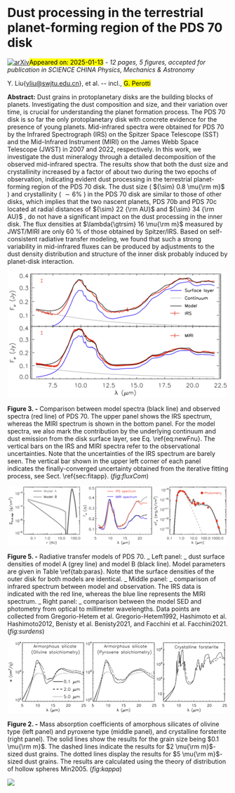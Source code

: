 <div class="macros" style="visibility:hidden;">
$\newcommand{\ensuremath}{}$
$\newcommand{\xspace}{}$
$\newcommand{\object}[1]{\texttt{#1}}$
$\newcommand{\farcs}{{.}''}$
$\newcommand{\farcm}{{.}'}$
$\newcommand{\arcsec}{''}$
$\newcommand{\arcmin}{'}$
$\newcommand{\ion}[2]{#1#2}$
$\newcommand{\textsc}[1]{\textrm{#1}}$
$\newcommand{\hl}[1]{\textrm{#1}}$
$\newcommand{\footnote}[1]{}$
$\newcommand{\aap}{A\&A, }$
$\newcommand{\apj}{ApJ, }$
$\newcommand{\aj}{AJ, }$
$\newcommand{\apjl}{ApJ, }$
$\newcommand{\apjs}{ApJS, }$
$\newcommand{\mnras}{MNRAS, }$
$\newcommand{\icarus}{Icarus, }$
$\newcommand{\araa}{ARA\&A, }$
$\newcommand{\nat}{Nature, }$
$\newcommand{\nar}{New Astronomy Reviews, }$
$\newcommand{\pasj}{PASJ, }$
$\newcommand{\pasp}{PASP, }$
$\newcommand{\thesection}{Appendix}$
$\newcommand\cpartlineleft{#1}$
$\newcommand{\@}{cpartlineleft#1,#2}$</div>



<div id="title">

# Dust processing in the terrestrial planet-forming region of the PDS 70 disk

</div>
<div id="comments">

[![arXiv](https://img.shields.io/badge/arXiv-2501.05913-b31b1b.svg)](https://arxiv.org/abs/2501.05913)<mark>Appeared on: 2025-01-13</mark> -  _12 pages, 5 figures, accepted for publication in SCIENCE CHINA Physics, Mechanics & Astronomy_

</div>
<div id="authors">

Y. Liu{yliu@swjtu.edu.cn}, et al. -- incl., <mark>G. Perotti</mark>

</div>
<div id="abstract">

**Abstract:** Dust grains in protoplanetary disks are the building blocks of planets. Investigating the dust composition and size, and their variation over time, is crucial for understanding the planet formation process. The PDS 70 disk is so far the only protoplanetary disk with concrete evidence for the presence of young planets. Mid-infrared spectra were obtained for PDS 70 by the Infrared Spectrograph (IRS) on the Spitzer Space Telescope (SST) and the Mid-Infrared Instrument (MIRI) on the James Webb Space Telescope (JWST) in 2007 and 2022, respectively. In this work, we investigate the dust mineralogy through a detailed decomposition of the observed mid-infrared spectra. The results show that both the dust size and crystallinity increased by a factor of about two during the two epochs of observation, indicating evident dust processing in the terrestrial planet-forming region of the PDS 70 disk. The dust size ( ${\sim} 0.8 \mu{\rm m}$ ) and crystallinity ( ${\sim} 6\%$ ) in the PDS 70 disk are similar to those of other disks, which implies that the two nascent planets, PDS 70b and PDS 70c located at radial distances of ${\sim} 22 {\rm AU}$ and ${\sim} 34 {\rm AU}$ , do not have a significant impact on the dust processing in the inner disk. The flux densities at $\lambda{\gtrsim} 16 \mu{\rm m}$ measured by JWST/MIRI are only 60 \% of those obtained by Spitzer/IRS. Based on self-consistent radiative transfer modeling, we found that such a strong variability in mid-infrared fluxes can be produced by adjustments to the dust density distribution and structure of the inner disk probably induced by planet-disk interaction.

</div>

<div id="div_fig1">

<img src="tmp_2501.05913/./figure2.png" alt="Fig3" width="100%"/>

**Figure 3. -** Comparison between model spectra (black line) and observed spectra (red line) of PDS 70. The upper panel shows the IRS spectrum, whereas the MIRI spectrum is shown in the bottom panel. For the model spectra, we also mark the contribution by the underlying continuum and dust emission from the disk surface layer, see Eq. \ref{eq:newFnu}. The vertical bars on the IRS and MIRI spectra refer to the observational uncertainties. Note that the uncertainties of the IRS spectrum are barely seen. The vertical bar shown in the upper left corner of each panel indicates the finally-converged uncertainty obtained from the iterative fitting process, see Sect. \ref{sec:fitapp}. (*fig:fluxCom*)

</div>
<div id="div_fig2">

<img src="tmp_2501.05913/./figure4.png" alt="Fig5" width="100%"/>

**Figure 5. -** Radiative transfer models of PDS 70. _ Left panel: _ dust surface densities of model A (grey line) and model B (black line). Model parameters are given in Table \ref{tab:paras}. Note that the surface densities of the outer disk for both models are identical. _ Middle panel: _ comparison of infrared spectrum between model and observation. The IRS data is indicated with the red line, whereas the blue line represents the MIRI spectrum. _ Right panel: _ comparison between the model SED and photometry from  optical to millimeter wavelengths. Data points are collected from Gregorio-Hetem et al. Gregorio-Hetem1992, Hashimoto et al. Hashimoto2012, Benisty et al. Benisty2021, and Facchini et al. Facchini2021. (*fig:surdens*)

</div>
<div id="div_fig3">

<img src="tmp_2501.05913/./figure1.png" alt="Fig2" width="100%"/>

**Figure 2. -** Mass absorption coefficients of amorphous silicates of olivine type (left panel) and pyroxene type (middle panel), and crystalline forsterite (right panel). The solid lines show the results for the grain size being $0.1 \mu{\rm m}$. The dashed lines indicate the results for $2 \mu{\rm m}$-sized dust grains. The dotted lines display the results for $5 \mu{\rm m}$-sized dust grains. The results are calculated using the theory of distribution of hollow spheres Min2005. (*fig:kappa*)

</div><div id="qrcode"><img src=https://api.qrserver.com/v1/create-qr-code/?size=100x100&data="https://arxiv.org/abs/2501.05913"></div>